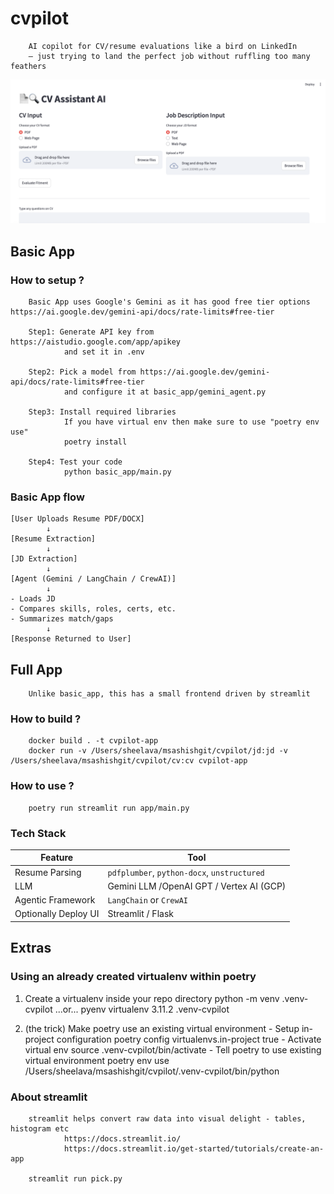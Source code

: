 # cvpilot

        AI copilot for CV/resume evaluations like a bird on LinkedIn
        — just trying to land the perfect job without ruffling too many feathers

![CV Assistant UI](images/cv_assistant.png)

## Basic App

### How to setup ?

        Basic App uses Google's Gemini as it has good free tier options https://ai.google.dev/gemini-api/docs/rate-limits#free-tier

        Step1: Generate API key from https://aistudio.google.com/app/apikey
                and set it in .env

        Step2: Pick a model from https://ai.google.dev/gemini-api/docs/rate-limits#free-tier
                and configure it at basic_app/gemini_agent.py 

        Step3: Install required libraries
                If you have virtual env then make sure to use "poetry env use"
                poetry install

        Step4: Test your code
                python basic_app/main.py

### Basic App flow

    [User Uploads Resume PDF/DOCX]
            ↓
    [Resume Extraction]
            ↓
    [JD Extraction]
            ↓
    [Agent (Gemini / LangChain / CrewAI)]
            ↓
    - Loads JD
    - Compares skills, roles, certs, etc.
    - Summarizes match/gaps
            ↓
    [Response Returned to User]

## Full App

        Unlike basic_app, this has a small frontend driven by streamlit

### How to build ?

        docker build . -t cvpilot-app
        docker run -v /Users/sheelava/msashishgit/cvpilot/jd:jd -v /Users/sheelava/msashishgit/cvpilot/cv:cv cvpilot-app

### How to use ?

        poetry run streamlit run app/main.py

### Tech Stack

| Feature              | Tool                                        |
| -------------------- | ------------------------------------------- |
| Resume Parsing       | `pdfplumber`, `python-docx`, `unstructured` |
| LLM                  | Gemini LLM /OpenAI GPT / Vertex AI (GCP)    |
| Agentic Framework    | `LangChain` or `CrewAI`                     |
| Optionally Deploy UI | Streamlit / Flask                           |


## Extras

### Using an already created virtualenv within poetry 

1. Create a virtualenv inside your repo directory
        python -m venv .venv-cvpilot
        ...or...
        pyenv virtualenv 3.11.2 .venv-cvpilot

2. (the trick) Make poetry use an existing virtual environment
        - Setup in-project configuration
                poetry config virtualenvs.in-project true
        - Activate virtual env 
                 source .venv-cvpilot/bin/activate
        - Tell poetry to use existing virtual environment
                poetry env use  /Users/sheelava/msashishgit/cvpilot/.venv-cvpilot/bin/python

### About streamlit

        streamlit helps convert raw data into visual delight - tables, histogram etc
                https://docs.streamlit.io/
                https://docs.streamlit.io/get-started/tutorials/create-an-app

        streamlit run pick.py  

